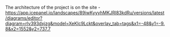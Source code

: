 The architecture of the project is on the site - https://app.icepanel.io/landscapes/89iwKyyyhMKJRl83kdRu/versions/latest/diagrams/editor?diagram=rlv393dxjzg&model=XeKIc9Lckt&overlay_tab=tags&x1=-48&y1=-9.8&x2=1552&y2=737.7
